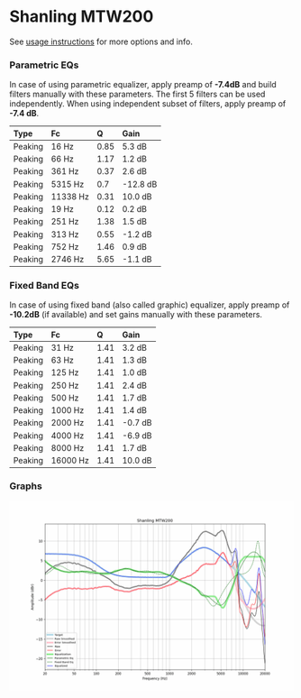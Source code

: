 # Shanling MTW200
See [usage instructions](https://github.com/jaakkopasanen/AutoEq#usage) for more options and info.

### Parametric EQs
In case of using parametric equalizer, apply preamp of **-7.4dB** and build filters manually
with these parameters. The first 5 filters can be used independently.
When using independent subset of filters, apply preamp of **-7.4 dB**.

| Type    | Fc       |    Q | Gain     |
|:--------|:---------|:-----|:---------|
| Peaking | 16 Hz    | 0.85 | 5.3 dB   |
| Peaking | 66 Hz    | 1.17 | 1.2 dB   |
| Peaking | 361 Hz   | 0.37 | 2.6 dB   |
| Peaking | 5315 Hz  | 0.7  | -12.8 dB |
| Peaking | 11338 Hz | 0.31 | 10.0 dB  |
| Peaking | 19 Hz    | 0.12 | 0.2 dB   |
| Peaking | 251 Hz   | 1.38 | 1.5 dB   |
| Peaking | 313 Hz   | 0.55 | -1.2 dB  |
| Peaking | 752 Hz   | 1.46 | 0.9 dB   |
| Peaking | 2746 Hz  | 5.65 | -1.1 dB  |

### Fixed Band EQs
In case of using fixed band (also called graphic) equalizer, apply preamp of **-10.2dB**
(if available) and set gains manually with these parameters.

| Type    | Fc       |    Q | Gain    |
|:--------|:---------|:-----|:--------|
| Peaking | 31 Hz    | 1.41 | 3.2 dB  |
| Peaking | 63 Hz    | 1.41 | 1.3 dB  |
| Peaking | 125 Hz   | 1.41 | 1.0 dB  |
| Peaking | 250 Hz   | 1.41 | 2.4 dB  |
| Peaking | 500 Hz   | 1.41 | 1.7 dB  |
| Peaking | 1000 Hz  | 1.41 | 1.4 dB  |
| Peaking | 2000 Hz  | 1.41 | -0.7 dB |
| Peaking | 4000 Hz  | 1.41 | -6.9 dB |
| Peaking | 8000 Hz  | 1.41 | 1.7 dB  |
| Peaking | 16000 Hz | 1.41 | 10.0 dB |

### Graphs
![](./Shanling%20MTW200.png)